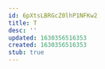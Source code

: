 ```yaml
---
id: 6pXtsLBRGcZ0lhP1NFKw2
title: T
desc: ''
updated: 1630356516353
created: 1630356516353
stub: true
---
```


